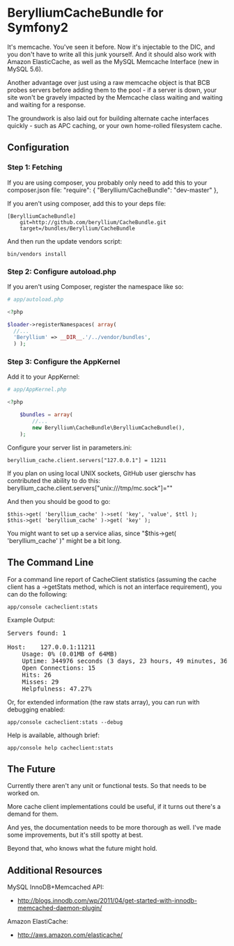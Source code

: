 BerylliumCacheBundle for Symfony2
=================================

It's memcache. You've seen it before. Now it's injectable to the DIC, and you don't have to write all this junk yourself. And it should also work with Amazon ElasticCache, as well as the MySQL Memcache Interface (new in MySQL 5.6).

Another advantage over just using a raw memcache object is that BCB probes servers before adding them to the pool - if a server is down, your site won't be gravely impacted by the Memcache class waiting and waiting and waiting for a response.

The groundwork is also laid out for building alternate cache interfaces quickly - such as APC caching, or your own home-rolled filesystem cache.

## Configuration

### Step 1: Fetching

If you are using composer, you probably only need to add this to your composer.json file:
    "require": {
      "Beryllium/CacheBundle": "dev-master"
    },

If you aren't using composer, add this to your deps file:

    [BerylliumCacheBundle]
        git=http://github.com/beryllium/CacheBundle.git
        target=/bundles/Beryllium/CacheBundle

And then run the update vendors script:

    bin/vendors install

### Step 2: Configure autoload.php

If you aren't using Composer, register the namespace like so:

```php
# app/autoload.php

<?php

$loader->registerNamespaces( array(
  //...
  'Beryllium' => __DIR__.'/../vendor/bundles',
  ) );
```

### Step 3: Configure the AppKernel

Add it to your AppKernel:

```php
# app/AppKernel.php

<?php

    $bundles = array(
        //...
        new Beryllium\CacheBundle\BerylliumCacheBundle(),
    );
```

Configure your server list in parameters.ini:

    beryllium_cache.client.servers["127.0.0.1"] = 11211 

If you plan on using local UNIX sockets, GitHub user gierschv has contributed the ability to do this:
    beryllium_cache.client.servers["unix:///tmp/mc.sock"]=""

And then you should be good to go:
  
    $this->get( 'beryllium_cache' )->set( 'key', 'value', $ttl );
    $this->get( 'beryllium_cache' )->get( 'key' );

You might want to set up a service alias, since "$this->get( 'beryllium_cache' )" might be a bit long.

## The Command Line

For a command line report of CacheClient statistics (assuming the cache client has a ->getStats method, which is not an interface requirement), you can do the following:

    app/console cacheclient:stats

Example Output:
<pre>
Servers found: 1

Host:    127.0.0.1:11211
	Usage: 0% (0.01MB of 64MB)
	Uptime: 344976 seconds (3 days, 23 hours, 49 minutes, 36 seconds)
	Open Connections: 15
	Hits: 26
	Misses: 29
	Helpfulness: 47.27%
</pre>
Or, for extended information (the raw stats array), you can run with debugging enabled:

    app/console cacheclient:stats --debug

Help is available, although brief:

    app/console help cacheclient:stats

## The Future 

Currently there aren't any unit or functional tests. So that needs to be worked on.

More cache client implementations could be useful, if it turns out there's a demand for them.

And yes, the documentation needs to be more thorough as well. I've made some improvements, but it's still spotty at best.

Beyond that, who knows what the future might hold.

## Additional Resources

MySQL InnoDB+Memcached API: 

* http://blogs.innodb.com/wp/2011/04/get-started-with-innodb-memcached-daemon-plugin/

Amazon ElastiCache: 

* http://aws.amazon.com/elasticache/
